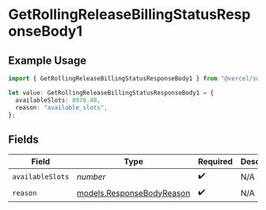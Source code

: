 # GetRollingReleaseBillingStatusResponseBody1

## Example Usage

```typescript
import { GetRollingReleaseBillingStatusResponseBody1 } from "@vercel/sdk/models/getrollingreleasebillingstatusop.js";

let value: GetRollingReleaseBillingStatusResponseBody1 = {
  availableSlots: 8978.48,
  reason: "available_slots",
};
```

## Fields

| Field                                                        | Type                                                         | Required                                                     | Description                                                  |
| ------------------------------------------------------------ | ------------------------------------------------------------ | ------------------------------------------------------------ | ------------------------------------------------------------ |
| `availableSlots`                                             | *number*                                                     | :heavy_check_mark:                                           | N/A                                                          |
| `reason`                                                     | [models.ResponseBodyReason](../models/responsebodyreason.md) | :heavy_check_mark:                                           | N/A                                                          |